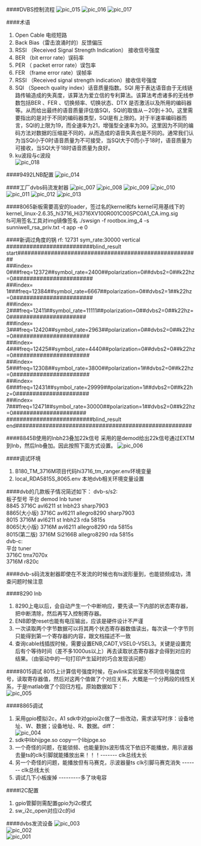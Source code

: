 

####DVBS控制流程
![pic_015](res/DVB_相关知识梳理/dvb_015.jpg)
![pic_016](res/DVB_相关知识梳理/dvb_016.jpg)
![pic_017](res/DVB_相关知识梳理/dvb_017.jpg)


####术语
1. Open Cable 电缆短路
2. Back Bias（雷击浪涌时的）反馈偏压
3. RSSI （Received Signal Strength Indication） 接收信号强度
4. BER （bit error rate）误码率
5. PER （ packet error rate）误包率
6. FER （frame error rate）误帧率
7. RSSI （Received signal strength indication）接收信号强度
8. SQI （Speech quality index）话音质量指数。SQI 用于表达语音由于无线链路传输造成的失真度，该算法为爱立信的专利算法。该算法考虑诸多的无线参数包括BER 、FER 、切换频率、切换状态、DTX 是否激活以及所用的编码器等。从而给出最终的语音质量评估值SQI，SQI的取值从－20到＋30。这里需要指出的是对于不同的编码器类型，SQI是有上限的。对于半速率编码器而言，SQI的上限为19，而全速率为21，增强型全速率为30。这里因为不同的编码方法对数据的压缩是不同的，从而造成的语音失真也是不同的。通常我们认为当SQI小于0时语音质量为不可接受，当SQI大于0而小于18时，语音质量为可接收，当SQI大于18时语音质量为良好。
9. ku波段与c波段  
![pic_018](res/DVB_相关知识梳理/dvb_018.jpg)


####9492LNB配置
![pic_014](res/DVB_相关知识梳理/dvb_014.png)

####工厂dvbs码流发射器
![pic_007](res/DVB_相关知识梳理/dvb_007.png)
![pic_008](res/DVB_相关知识梳理/dvb_008.png)
![pic_009](res/DVB_相关知识梳理/dvb_009.png)
![pic_010](res/DVB_相关知识梳理/dvb_010.png)
![pic_011](res/DVB_相关知识梳理/dvb_011.png)
![pic_012](res/DVB_相关知识梳理/dvb_012.png)
![pic_013](res/DVB_相关知识梳理/dvb_013.png)  


####8065新板需要高安的loader，签过名的kernel和fs
kernel可用基线下的 kernel_linux-2.6.35_hi3716_Hi3716XV100R001C00SPC0A1_CA.img.sig  
fs可用签名工具对img镜像签名 ./swsign -f rootbox.img_4 -s sunniwell_rsa_priv.txt -t app -e 0

####新调过角度的锅
     rf: 12731  sym_rate:30000  vertical  
	##########################blind_result start#######################################################  
	###index= 0###freq=12372##symbol_rate=2400##polarization=0##dvbs2=0##k22hz=0########################  
	###index= 1###freq=12384##symbol_rate=6667##polarization=0##dvbs2=1##k22hz=0########################  
	###index= 2###freq=12411##symbol_rate=11111##polarization=0##dvbs2=0##k22hz=0#######################  
	###index= 3###freq=12420##symbol_rate=2963##polarization=0##dvbs2=0##k22hz=0#######################  
	###index= 4###freq=12425##symbol_rate=4440##polarization=0##dvbs2=0##k22hz=0#######################  
	###index= 5###freq=12308##symbol_rate=3800##polarization=1##dvbs2=0##k22hz=0#######################  
	###index= 6###freq=12431##symbol_rate=29999##polarization=1##dvbs2=0##k22hz=0######################  
	###index= 7###freq=12471##symbol_rate=30000##polarization=1##dvbs2=0##k22hz=0######################  
	##########################blind_result end#####################################################

####8845B使用的lnbh23叠加22k信号
采用的是demod给出22k信号通过EXTM到lnb，然后lnb叠加。因此按照下面方式设置。
![pic_006](res/DVB_相关知识梳理/dvb_006.png)  

####调试环境
1. B180_TM_3716M项目代码hi3716_tm_ranger.env环境变量
2. local_RDA5815S_8065.env 本地dvb相关环境变量设置

####dvb的几款板子情况简述如下：
dvb-s/s2:  
板子型号 平台 demod lnb tuner  
8845 3716C avl6211 st lnbh23 sharp7903  
8865(大小坂) 3716C avl6211 allegro8290 sharp7903  
8015 3716M avl6211 st lnbh23 rda 5815s  
8065(大小版) 3716M avl6211 allegro8290 rda 5815s  
8015(第二版) 3716M Si2166B allegro8290 rda 5815s  
dvb-c:  
平台      tuner  
3716C  tmx7070x  
3716M  r820c  

####dvb-s码流发射器即使在不发流的时候也有ts波形量到，也能锁频成功，清查问题时候注意

####8290 lnb
1. 8290上电以后，会自动产生一个中断响应，要先读一下内部的状态寄存器，把中断清除，然后再写入控制寄存器。
2. ENB即使reset也能有电压输出，应该是硬件设计不严谨
3. 一次读取两个字节数据可以将其两个状态寄存器数值读出，每次读一个字节则只能得到第一个寄存器的内容，跟文档描述不一致
4. 查询cable线插拔时候，需要设置ENB,CADT,VSEL0-VSEL3。关键是设置完后有个等待时间（差不多1000us以上）再去读取状态寄存器才会得到对应的结果。（由驱动中的一句打印产生延时的巧合发现该问题）

####8015调试
8015上计算信号强度时候，在avlink实验室发不同信号强度信号，读取寄存器值，然后对这两个值做了个对应关系，大概是一个分两段的线性关系，于是matlab做了个回归方程。原始数据如下：  
![pic_005](res/DVB_相关知识梳理/dvb_005.png)  

####8865调试
1. 采用gpio模拟i2c，A1 sdk中对gpioi2c做了一些改动，需求读写时序：设备地址、W、数据；设备地址、R、数据。diff：  
![pic_004](res/DVB_相关知识梳理/dvb_004.png)  
2. sdk中libhijpge.so copy一个libjpge.so
3. 一个奇怪的问题，在能锁频、也能量到ts波形情况下依旧不能播放，用示波器去量ts的clk引脚就能播放出来！！！------- clk总线太长
4. 另一个奇怪的问题，能播放但有马赛克，示波器量ts clk引脚马赛克消失  ------- clk总线太长
5. 调试几下小板废掉  ---------多了块电容

####I2C配置
1. gpio管脚则需配置gpio为i2c模式  
2. sw_i2c_open对应i2c的id  

####dvbs发流设备
![pic_003](res/DVB_相关知识梳理/dvb_003.png)  
![pic_002](res/DVB_相关知识梳理/dvb_002.png)  
![pic_001](res/DVB_相关知识梳理/dvb_001.png)  
